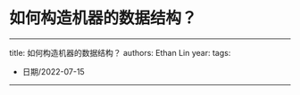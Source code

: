 # 如何构造机器的数据结构？


---
title: 如何构造机器的数据结构？
authors: Ethan Lin
year:
tags:
  - 日期/2022-07-15 
---





